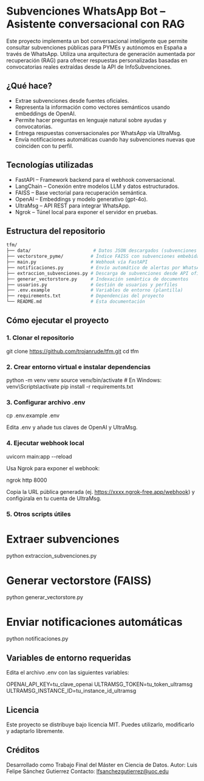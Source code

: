# Subvenciones WhatsApp Bot – Asistente conversacional con RAG

Este proyecto implementa un bot conversacional inteligente que permite consultar subvenciones públicas para PYMEs y autónomos en España a través de WhatsApp. Utiliza una arquitectura de generación aumentada por recuperación (RAG) para ofrecer respuestas personalizadas basadas en convocatorias reales extraídas desde la API de InfoSubvenciones.

## ¿Qué hace?

- Extrae subvenciones desde fuentes oficiales.
- Representa la información como vectores semánticos usando embeddings de OpenAI.
- Permite hacer preguntas en lenguaje natural sobre ayudas y convocatorias.
- Entrega respuestas conversacionales por WhatsApp vía UltraMsg.
- Envía notificaciones automáticas cuando hay subvenciones nuevas que coinciden con tu perfil.

## Tecnologías utilizadas

- FastAPI – Framework backend para el webhook conversacional.
- LangChain – Conexión entre modelos LLM y datos estructurados.
- FAISS – Base vectorial para recuperación semántica.
- OpenAI – Embeddings y modelo generativo (gpt-4o).
- UltraMsg – API REST para integrar WhatsApp.
- Ngrok – Túnel local para exponer el servidor en pruebas.

## Estructura del repositorio
```bash
tfm/
├── data/                       # Datos JSON descargados (subvenciones y usuarios anonimizados)
├── vectorstore_pyme/          # Índice FAISS con subvenciones embebidas
├── main.py                    # Webhook vía FastAPI
├── notificaciones.py          # Envío automático de alertas por WhatsApp
├── extraccion_subvenciones.py # Descarga de subvenciones desde API oficial
├── generar_vectorstore.py     # Indexación semántica de documentos
├── usuarios.py                # Gestión de usuarios y perfiles
├── .env.example               # Variables de entorno (plantilla)
├── requirements.txt           # Dependencias del proyecto
└── README.md                  # Esta documentación
```

## Cómo ejecutar el proyecto

### 1. Clonar el repositorio

git clone https://github.com/trojanrude/tfm.git
cd tfm

### 2. Crear entorno virtual e instalar dependencias

python -m venv venv
source venv/bin/activate  # En Windows: venv\Scripts\activate
pip install -r requirements.txt

### 3. Configurar archivo .env

cp .env.example .env

Edita .env y añade tus claves de OpenAI y UltraMsg.

### 4. Ejecutar webhook local

uvicorn main:app --reload

Usa Ngrok para exponer el webhook:

ngrok http 8000

Copia la URL pública generada (ej. https://xxxx.ngrok-free.app/webhook) y configúrala en tu cuenta de UltraMsg.

### 5. Otros scripts útiles

# Extraer subvenciones
python extraccion_subvenciones.py

# Generar vectorstore (FAISS)
python generar_vectorstore.py

# Enviar notificaciones automáticas
python notificaciones.py

## Variables de entorno requeridas

Edita el archivo .env con las siguientes variables:

OPENAI_API_KEY=tu_clave_openai
ULTRAMSG_TOKEN=tu_token_ultramsg
ULTRAMSG_INSTANCE_ID=tu_instance_id_ultramsg

## Licencia

Este proyecto se distribuye bajo licencia MIT. Puedes utilizarlo, modificarlo y adaptarlo libremente.

## Créditos

Desarrollado como Trabajo Final del Máster en Ciencia de Datos.
Autor: Luis Felipe Sánchez Gutierrez
Contacto: lfsanchezgutierrez@uoc.edu
